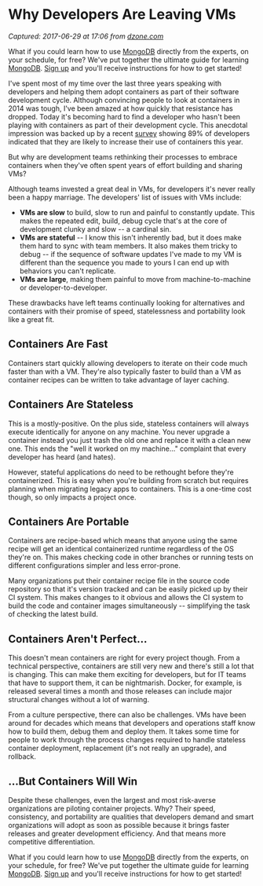 # Why Developers Are Leaving VMs

_Captured: 2017-06-29 at 17:06 from [dzone.com](https://dzone.com/articles/why-developers-are-leaving-vms?edition=305177&utm_source=Daily%20Digest&utm_medium=email&utm_campaign=dd%202017-06-28)_

What if you could learn how to use [MongoDB](https://dzone.com/go?i=219242&u=https%3A%2F%2Fwww.mongodb.com%2Fmongodb-accelerator-kit%3Futm_medium%3DDisplay%26utm_source%3Ddzone%26utm_campaign%3DWW_DZone_AcKit_6.7%26utm_content%3Dpre-post-roll%26jmp%3Ddzone-ad) directly from the experts, on your schedule, for free? We've put together the ultimate guide for learning [MongoDB](https://dzone.com/go?i=219242&u=https%3A%2F%2Fwww.mongodb.com%2Fmongodb-accelerator-kit%3Futm_medium%3DDisplay%26utm_source%3Ddzone%26utm_campaign%3DWW_DZone_AcKit_6.7%26utm_content%3Dpre-post-roll%26jmp%3Ddzone-ad). [Sign up](https://dzone.com/go?i=219242&u=https%3A%2F%2Fwww.mongodb.com%2Fmongodb-accelerator-kit%3Futm_medium%3DDisplay%26utm_source%3Ddzone%26utm_campaign%3DWW_DZone_AcKit_6.7%26utm_content%3Dpre-post-roll%26jmp%3Ddzone-ad) and you'll receive instructions for how to get started!

I've spent most of my time over the last three years speaking with developers and helping them adopt containers as part of their software development cycle. Although convincing people to look at containers in 2014 was tough, I've been amazed at how quickly that resistance has dropped. Today it's becoming hard to find a developer who hasn't been playing with containers as part of their development cycle. This anecdotal impression was backed up by a recent [survey](http://blog.shippable.com/while-containers-move-to-the-mainstream-some-roadblocks-exist-on-path-to-adoption) showing 89% of developers indicated that they are likely to increase their use of containers this year.

But why are development teams rethinking their processes to embrace containers when they've often spent years of effort building and sharing VMs?

Although teams invested a great deal in VMs, for developers it's never really been a happy marriage. The developers' list of issues with VMs include:

  * **VMs are slow** to build, slow to run and painful to constantly update. This makes the repeated edit, build, debug cycle that's at the core of development clunky and slow -- a cardinal sin.
  * **VMs are stateful** -- I know this isn't inherently bad, but it does make them hard to sync with team members. It also makes them tricky to debug -- if the sequence of software updates I've made to my VM is different than the sequence you made to yours I can end up with behaviors you can't replicate.
  * **VMs are large**, making them painful to move from machine-to-machine or developer-to-developer.

These drawbacks have left teams continually looking for alternatives and containers with their promise of speed, statelessness and portability look like a great fit.

## **Containers Are Fast**

Containers start quickly allowing developers to iterate on their code much faster than with a VM. They're also typically faster to build than a VM as container recipes can be written to take advantage of layer caching.

## **Containers Are Stateless**

This is a mostly-positive. On the plus side, stateless containers will always execute identically for anyone on any machine. You never upgrade a container instead you just trash the old one and replace it with a clean new one. This ends the "well it worked on my machine…" complaint that every developer has heard (and hates).

However, stateful applications do need to be rethought before they're containerized. This is easy when you're building from scratch but requires planning when migrating legacy apps to containers. This is a one-time cost though, so only impacts a project once.

## **Containers Are Portable**

Containers are recipe-based which means that anyone using the same recipe will get an identical containerized runtime regardless of the OS they're on. This makes checking code in other branches or running tests on different configurations simpler and less error-prone.

Many organizations put their container recipe file in the source code repository so that it's version tracked and can be easily picked up by their CI system. This makes changes to it obvious and allows the CI system to build the code and container images simultaneously -- simplifying the task of checking the latest build.

## Containers Aren't Perfect…

This doesn't mean containers are right for every project though. From a technical perspective, containers are still very new and there's still a lot that is changing. This can make them exciting for developers, but for IT teams that have to support them, it can be nightmarish. Docker, for example, is released several times a month and those releases can include major structural changes without a lot of warning.

From a culture perspective, there can also be challenges. VMs have been around for decades which means that developers and operations staff know how to build them, debug them and deploy them. It takes some time for people to work through the process changes required to handle stateless container deployment, replacement (it's not really an upgrade), and rollback.

## …But Containers Will Win

Despite these challenges, even the largest and most risk-averse organizations are piloting container projects. Why? Their speed, consistency, and portability are qualities that developers demand and smart organizations will adopt as soon as possible because it brings faster releases and greater development efficiency. And that means more competitive differentiation.

What if you could learn how to use [MongoDB](https://dzone.com/go?i=219243&u=https%3A%2F%2Fwww.mongodb.com%2Fmongodb-accelerator-kit%3Futm_medium%3DDisplay%26utm_source%3Ddzone%26utm_campaign%3DWW_DZone_AcKit_6.7%26utm_content%3Dpre-post-roll%26jmp%3Ddzone-ad) directly from the experts, on your schedule, for free? We've put together the ultimate guide for learning [MongoDB](https://dzone.com/go?i=219243&u=https%3A%2F%2Fwww.mongodb.com%2Fmongodb-accelerator-kit%3Futm_medium%3DDisplay%26utm_source%3Ddzone%26utm_campaign%3DWW_DZone_AcKit_6.7%26utm_content%3Dpre-post-roll%26jmp%3Ddzone-ad). [Sign up](https://dzone.com/go?i=219243&u=https%3A%2F%2Fwww.mongodb.com%2Fmongodb-accelerator-kit%3Futm_medium%3DDisplay%26utm_source%3Ddzone%26utm_campaign%3DWW_DZone_AcKit_6.7%26utm_content%3Dpre-post-roll%26jmp%3Ddzone-ad) and you'll receive instructions for how to get started!
